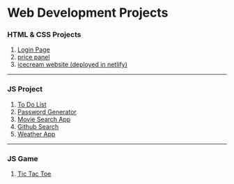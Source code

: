 #                                              **Web Development Projects** 


<h3>HTML & CSS Projects</h3>  

1. [Login Page](https://dujalsawarkar.github.io/Web-Dev-Projects/html-css-project/loginpage/)
2. [price panel](https://dujalsawarkar.github.io/Web-Dev-Projects/html-css-project/Price%20Panel/)
3. [icecream website (deployed in netlify)](https://glaciescrepito.netlify.app/)
<hr>

<h3> JS Project </h3>


1. [To Do List](https://dujalsawarkar.github.io/Web-Dev-Projects/js%20project/project3/)
2. [Password Generator](https://dujalsawarkar.github.io/Web-Dev-Projects/js%20project/project4/)
3. [Movie Search App](https://dujalsawarkar.github.io/Web-Dev-Projects/js%20project/project5/)
4. [Github Search ](https://dujalsawarkar.github.io/Web-Dev-Projects/js%20project/project6/)
5. [Weather App](https://dujalsawarkar.github.io/Web-Dev-Projects/js%20project/project7/)
<hr>

<h3> JS Game </h3> 

1. [Tic Tac Toe](https://dujalsawarkar.github.io/Web-Dev-Projects/js%20project/project8/)


